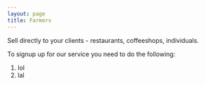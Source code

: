```yaml
---
layout: page
title: Farmers
---
```


Sell directly to your clients - restaurants, coffeeshops, individuals.

To signup up for our service you need to do the following:
1. lol
2. lal
